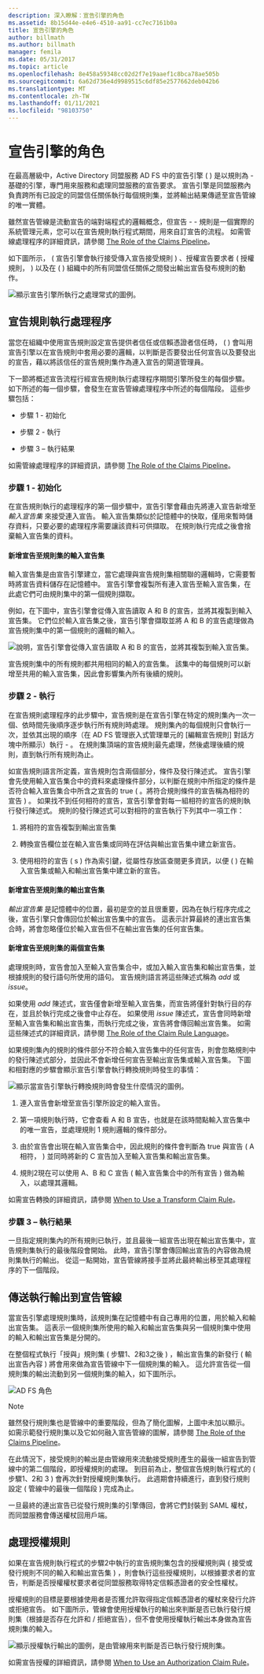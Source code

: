 ```yaml
---
description: 深入瞭解：宣告引擎的角色
ms.assetid: 8b15d44e-e4e6-4510-aa91-cc7ec7161b0a
title: 宣告引擎的角色
author: billmath
ms.author: billmath
manager: femila
ms.date: 05/31/2017
ms.topic: article
ms.openlocfilehash: 8e458a59348cc02d2f7e19aaef1c8bca78ae505b
ms.sourcegitcommit: 6a62d736e4d9989515c6df85e2577662deb042b6
ms.translationtype: MT
ms.contentlocale: zh-TW
ms.lasthandoff: 01/11/2021
ms.locfileid: "98103750"
---
```

# <a name="the-role-of-the-claims-engine"></a>宣告引擎的角色
在最高層級中，Active Directory 同盟服務 AD FS 中的宣告引擎 \( \) 是以規則為 \- 基礎的引擎，專門用來服務和處理同盟服務的宣告要求。 宣告引擎是同盟服務內負責跨所有已設定的同盟信任關係執行每個規則集，並將輸出結果傳遞至宣告管線的唯一實體。

雖然宣告管線是流動宣告的端對端程式的邏輯概念，但宣告 \- \- 規則是一個實際的系統管理元素，您可以在宣告規則執行程式期間，用來自訂宣告的流程。 如需管線處理程序的詳細資訊，請參閱 [The Role of the Claims Pipeline](The-Role-of-the-Claims-Pipeline.md)。

如下圖所示， \( 宣告引擎會執行接受傳入宣告接受規則 \) 、授權宣告要求者 \( 授權規則， \) 以及在 \( \) 組織中的所有同盟信任關係之間發出輸出宣告發布規則的動作。

![顯示宣告引擎所執行之處理常式的圖例。](media/adfs2_enginepipeline.gif)

## <a name="claim-rules-execution-process"></a>宣告規則執行處理程序
當您在組織中使用宣告規則設定宣告提供者信任或信賴憑證者信任時， \( \) 會叫用宣告引擎以在宣告規則中套用必要的邏輯，以判斷是否要發出任何宣告以及要發出的宣告，藉以將該信任的宣告規則集作為連入宣告的閘道管理員。

下一節將概述宣告流程行經宣告規則執行處理程序期間引擎所發生的每個步驟。 如下所述的每一個步驟，會發生在宣告管線處理程序中所述的每個階段。 這些步驟包括：

-   步驟 1 - 初始化

-   步驟 2 - 執行

-   步驟 3 – 執行結果

如需管線處理程序的詳細資訊，請參閱 [The Role of the Claims Pipeline](The-Role-of-the-Claims-Pipeline.md)。

### <a name="step-1--initialization"></a>步驟 1 - 初始化
在宣告規則執行的處理程序的第一個步驟中，宣告引擎會藉由先將連入宣告新增至 *輸入宣告集* 來接受連入宣告。 輸入宣告集類似於記憶體中的快取，僅用來暫時儲存資料，只要必要的處理程序需要讓該資料可供擷取。 在規則執行完成之後會捨棄輸入宣告集的資料。

#### <a name="adding-a-claim-to-the-input-claim-set-for-a-rule-set"></a>新增宣告至規則集的輸入宣告集
輸入宣告集是由宣告引擎建立，當它處理與宣告規則集相關聯的邏輯時，它需要暫時將宣告資料儲存在記憶體中。 宣告引擎會複製所有連入宣告至輸入宣告集，在此處它們可由規則集中的第一個規則擷取。

例如，在下圖中，宣告引擎會從傳入宣告讀取 A 和 B 的宣告，並將其複製到輸入宣告集。 它們位於輸入宣告集之後，宣告引擎會擷取並將 A 和 B 的宣告處理做為宣告規則集中的第一個規則的邏輯的輸入。

![說明，宣告引擎會從傳入宣告讀取 A 和 B 的宣告，並將其複製到輸入宣告集。](media/adfs2_context1.gif)

宣告規則集中的所有規則都共用相同的輸入的宣告集。 該集中的每個規則可以新增至共用的輸入宣告集，因此會影響集內所有後續的規則。

### <a name="step-2--execution"></a>步驟 2 - 執行
在宣告規則處理程序的此步驟中，宣告規則是在宣告引擎在特定的規則集內一次一個、依時間先後順序逐步執行所有規則時處理。 規則集內的每個規則只會執行一次，並依其出現的順序（在 AD FS 管理嵌入式管理單元的 [編輯宣告規則] 對話方塊中所顯示）執行 \- 。 在規則集頂端的宣告規則最先處理，然後處理後續的規則，直到執行所有規則為止。

如宣告規則語言所定義，宣告規則包含兩個部分，條件及發行陳述式。 宣告引擎會先使用輸入宣告集合中的資料來處理條件部分，以判斷在規則中所指定的條件是否符合輸入宣告集合中所含之宣告的 true \( 。將符合規則條件的宣告稱為相符的宣告 \) 。 如果找不到任何相符的宣告，宣告引擎會對每一組相符的宣告的規則執行發行陳述式。 規則的發行陳述式可以對相符的宣告執行下列其中一項工作：

1.  將相符的宣告複製到輸出宣告集

2.  轉換宣告欄位並在輸入宣告集或同時在評估與輸出宣告集中建立新宣告。

3.  使用相符的宣告 \( s \) 作為索引鍵，從屬性存放區查閱更多資訊，以便 \( \) 在輸入宣告集或輸入和輸出宣告集中建立新的宣告。

#### <a name="adding-a-claim-to-the-output-claim-set-for-a-rule-set"></a>新增宣告至規則集的輸出宣告集
*輸出宣告集* 是記憶體中的位置，最初是空的並且很重要，因為在執行程序完成之後，宣告引擎只會傳回位於輸出宣告集中的宣告。 這表示計算最終的連出宣告集合時，將會忽略僅位於輸入宣告但不在輸出宣告集的任何宣告集。

#### <a name="adding-a-claim-to-both-claim-sets-for-a-rule-set"></a>新增宣告至規則集的兩個宣告集
處理規則時，宣告會加入至輸入宣告集合中，或加入輸入宣告集和輸出宣告集，並根據規則的發行語句所使用的語句。 宣告規則語言將這些陳述式稱為 *add* 或 *issue*。

如果使用 *add* 陳述式，宣告僅會新增至輸入宣告集，而宣告將僅針對執行目的存在，並且於執行完成之後會中止存在。 如果使用 *issue* 陳述式，宣告會同時新增至輸入宣告集和輸出宣告集，而執行完成之後，宣告將會傳回輸出宣告集。 如需這些陳述式的詳細資訊，請參閱 [The Role of the Claim Rule Language](The-Role-of-the-Claim-Rule-Language.md)。

如果規則集內的規則的條件部分不符合輸入宣告集中的任何宣告，則會忽略規則中的發行陳述式部分，並因此不會新增任何宣告至輸出宣告集或輸入宣告集。 下圖和相對應的步驟會顯示宣告引擎會執行轉換規則時發生的事情：

![顯示當宣告引擎執行轉換規則時會發生什麼情況的圖例。](media/adfs2_context2.gif)

1.  連入宣告會新增至宣告引擎所設定的輸入宣告。

2.  第一項規則執行時，它會查看 A 和 B 宣告，也就是在該時間點輸入宣告集中的唯一宣告，並處理規則 1 規則邏輯的條件部分。

3.  由於宣告會出現在輸入宣告集合中，因此規則的條件會判斷為 true 與宣告 \( A 相符， \) 並同時將新的 C 宣告加入至輸入宣告集和輸出宣告集。

4.  規則2現在可以使用 A、B 和 C 宣告 \( 輸入宣告集合中的所有宣告 \) 做為輸入，以處理其邏輯。

如需宣告轉換的詳細資訊，請參閱 [When to Use a Transform Claim Rule](When-to-Use-a-Transform-Claim-Rule.md)。

### <a name="step-3--execution-result"></a>步驟 3 – 執行結果
一旦指定規則集內的所有規則已執行，並且最後一組宣告出現在輸出宣告集中，宣告規則集執行的最後階段會開始。 此時，宣告引擎會傳回輸出宣告的內容做為規則集執行的輸出。 從這一點開始，宣告管線將接手並將此最終輸出移至其處理程序的下一個階段。

## <a name="sending-the-execution-output-to-the-claims-pipeline"></a>傳送執行輸出到宣告管線
當宣告引擎處理規則集時，該規則集在記憶體中有自己專用的位置，用於輸入和輸出宣告集。 這表示一個規則集所使用的輸入和輸出宣告集與另一個規則集中使用的輸入和輸出宣告集是分開的。

在整個程式執行「授與」規則集 \( 步驟1、2和3之後 \) ，輸出宣告集的新發行 \( 輸出宣告內容 \) 將會用來做為宣告管線中下一個規則集的輸入。 這允許宣告從一個規則集的輸出流動到另一個規則集的輸入，如下圖所示。

![AD FS 角色](media/adfs2_enginecontexts.gif)

> [!NOTE]
> 雖然發行規則集也是管線中的重要階段，但為了簡化圖解，上圖中未加以顯示。 如需示範發行規則集以及它如何融入宣告管線的圖解，請參閱 [The Role of the Claims Pipeline](The-Role-of-the-Claims-Pipeline.md)。

在此情況下，接受規則的輸出是由管線用來流動接受規則產生的最後一組宣告到管線中的第二個階段，即授權規則的處理。 到目前為止，整個宣告規則執行程式的 \( 步驟1、2和 3 \) 會再次針對授權規則集執行。 此週期會持續進行，直到發行規則設定 \( 管線中的最後一個階段 \) 完成為止。

一旦最終的連出宣告已從發行規則集的引擎傳回，會將它們封裝到 SAML 權杖，而同盟服務會傳送權杖回用戶端。

## <a name="processing-authorization-rules"></a>處理授權規則
如果在宣告規則執行程式的步驟2中執行的宣告規則集包含的授權規則與 \( 接受或發行規則不同的輸入和輸出宣告集 \) ，則會執行這些授權規則，以根據要求者的宣告，判斷是否授權權杖要求者從同盟服務取得特定信賴憑證者的安全性權杖。

授權規則的目標是要根據使用者是否獲允許取得指定信賴憑證者的權杖來發行允許或拒絕宣告。 如下圖所示，管線會使用授權執行的輸出來判斷是否已執行發行規則集（根據是否存在允許和 \/ 拒絕宣告），但不會使用授權執行輸出本身做為宣告規則集的輸入。

![顯示授權執行輸出的圖例，是由管線用來判斷是否已執行發行規則集。](media/adfs2_authorization.gif)

如需宣告授權的詳細資訊，請參閱 [When to Use an Authorization Claim Rule](When-to-Use-an-Authorization-Claim-Rule.md)。


